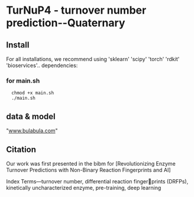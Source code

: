 # TurNuP4 - turnover number prediction--Quaternary

## Install

For all installations, we recommend using 'sklearn' 'scipy' 'torch' 'rdkit' 'bioservices'.. dependencies:

### for main.sh

```
  chmod +x main.sh
  ./main.sh
```

## data & model

"www.bulabula.com"

## Citation 

Our work was first presented in the bibm for [Revolutionizing Enzyme Turnover Predictions with Non-Binary Reaction Fingerprints and AI]

Index Terms—turnover number, differential reaction fingerprints (DRFPs), kinetically uncharacterized enzyme, pre-training,
deep learning
